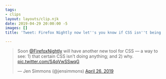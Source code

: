 ```yaml
---
tags: 
- clips
layout: layouts/clip.njk
date: 2019-04-29 20:00:00 -5
images: []
title: 'Tweet: Firefox Nightly now let''s you know if CSS isn''t being used and why'

---
```

<blockquote class="twitter-tweet" data-lang="en"><p lang="en" dir="ltr">Soon <a href="[https://twitter.com/FirefoxNightly?ref_src=twsrc%5Etfw](https://twitter.com/FirefoxNightly?ref_src=twsrc%5Etfw "https://twitter.com/FirefoxNightly?ref_src=twsrc%5Etfw")">@FirefoxNightly</a> will have another new tool for CSS — a way to see: 1) that certain CSS isn&#39;t doing anything; and 2) why. <a href="https://t.co/S4qVwSSwqG">pic.twitter.com/S4qVwSSwqG</a></p>&mdash; Jen Simmons (@jensimmons) <a href="[https://twitter.com/jensimmons/status/1121898528052252673?ref_src=twsrc%5Etfw](https://twitter.com/jensimmons/status/1121898528052252673?ref_src=twsrc%5Etfw "https://twitter.com/jensimmons/status/1121898528052252673?ref_src=twsrc%5Etfw")">April 26, 2019</a>

</blockquote>

<script async src="[https://platform.twitter.com/widgets.js](https://platform.twitter.com/widgets.js "https://platform.twitter.com/widgets.js")" charset="utf-8"></script>
